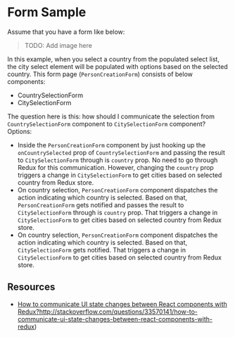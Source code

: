 # Form Sample

Assume that you have a form like below:

> TODO: Add image here

In this example, when you select a country from the populated select list, the city select element will be populated with options based on the selected country. This form page (`PersonCreationForm`) consists of below components:

 - CountrySelectionForm
 - CitySelectionForm
 
The question here is this: how should I communicate the selection from `CountrySelectionForm` component to `CitySelectionForm` component? Options:

 - Inside the `PersonCreationForm` component by just hooking up the `onCountrySelected` prop of `CountrySelectionForm` and passing the result to `CitySelectionForm` through is `country` prop. No need to go through Redux for this communication. However, changing the `country` prop triggers a change in `CitySelectionForm` to get cities based on selected country from Redux store.
 - On country selection, `PersonCreationForm` component dispatches the action indicating which country is selected. Based on that, `PersonCreationForm` gets notified and passes the result to `CitySelectionForm` through is `country` prop. That triggers a change in `CitySelectionForm` to get cities based on selected country from Redux store.
 - On country selection, `PersonCreationForm` component dispatches the action indicating which country is selected. Based on that, `CitySelectionForm` gets notified. That triggers a change in `CitySelectionForm` to get cities based on selected country from Redux store.
 
## Resources

 - [How to communicate UI state changes between React components with Redux?]()http://stackoverflow.com/questions/33570141/how-to-communicate-ui-state-changes-between-react-components-with-redux)
